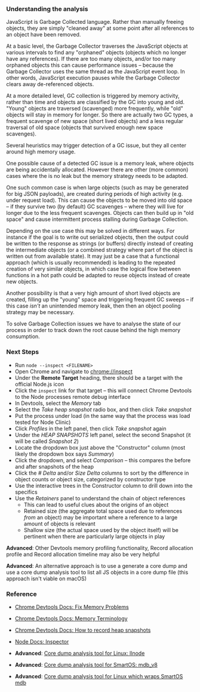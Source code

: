 ### Understanding the analysis

JavaScript is Garbage Collected language. Rather than manually freeing objects, they 
are simply "cleaned away" at some point after all references to an object have been removed.

At a basic level, the Garbage Collector traverses the JavaScript objects at various intervals to find any 
"orphaned" objects (objects which no longer have any references). If there are too many
objects, and/or too many orphaned objects this can cause performance issues – because the Garbage
Collector uses the same thread as the JavaScript event loop. In other words, JavaScript execution 
pauses while the Garbage Collector clears away de-referenced objects. 

At a more detailed level, GC collection is triggered by memory activity, rather than time and 
objects are classified by the GC into young and old. "Young" objects are
traversed (scavenged) more frequently, while "old" objects will stay in memory for longer. So there
are actually two GC types, a frequent scavenge of new space (short lived objects) and a less regular traversal of 
old space (objects that survived enough new space scavenges).

Several heuristics may trigger detection of a GC issue, but they all center around high 
memory usage. 

One possible cause of a detected GC issue is a memory leak, where objects are being accidentally
allocated. However there are other (more common) cases where the is no leak but the memory strategy
needs to be adapted. 

One such common case is when large objects (such as may be generated for big JSON payloads), are
created during periods of high activity (e.g. under request load). This can cause the objects
to be moved into old space – if they survive two (by default) GC scavenges – where they will live 
for longer due to the less frequent scavenges. Objects can then build up in "old space" and 
cause intermittent process stalling during Garbage Collection. 

Depending on the use case this may be solved in different ways. For instance if the goal is to write
out serialized objects, then the output could be written to the response as strings (or buffers) directly 
instead of creating the intermediate objects (or a combined strategy where part of the object is written out 
from available state). It may just be a case that a functional approach (which is usually recommended) is 
leading to the repeated creation of very similar objects, in which case the logical flow between functions 
in a hot path could be adapted to reuse objects instead of create new objects.  

Another possibility is that a very high amount of short lived objects are created, filling up the
"young" space and triggering frequent GC sweeps – if this case *isn't* an unintended memory leak, 
then then an object pooling strategy may be necessary.

To solve Garbage Collection issues we have to analyse the state of our process in order to track down the 
root cause behind the high memory consumption.

### Next Steps

- Run `node --inspect <FILENAME>`
- Open Chrome and navigate to [chrome://inspect](chrome://inspect)
- Under the **Remote Target** heading, there should be a target with the official Node.js icon
- Click the `inspect` link for that target – this will connect Chrome Devtools to the Node processes remote debug interface
- In Devtools, select the *Memory* tab
- Select the *Take heap snapshot* radio box, and then click *Take snapshot*
- Put the process under load (in the same way that the process was load tested for Node Clinic)
- Click *Profiles* in the left panel, then click *Take snapshot* again
- Under the *HEAP SNAPSHOTS* left panel, select the second Snapshot (it will be called *Snapshot 2*)
- Locate the dropdown box just above the "Constructor" column (most likely the dropdown box says *Summary*)
- Click the dropdown, and select *Comparison* – this compares the before and after snapshots of the heap 
- Click the *# Delta* and/or *Size Delta* columns to sort by the difference in object counts 
  or object size, categorized by constructor type 
- Use the interactive trees in the Constructor column to drill down into the specifics
- Use the *Retainers* panel to understand the chain of object references 
  - This can lead to useful clues about the origins of an object 
  - Retained size (the aggregate total space used due to references *from* an object) may be important where a reference to a large amount of objects is relevant
  - Shallow size (the actual space used by the object itself) will be pertinent when there are particularly large objects in play 

**Advanced**: Other Devtools memory profiling functionality, Record allocation profile and Record allocation timeline may also be very helpful 

**Advanced**: An alternative approach is to use a generate a core dump and use 
a core dump analysis tool to list all JS objects in a core dump file (this approach isn't viable on macOS)

### Reference

* [Chrome Devtools Docs: Fix Memory Problems](https://developers.google.com/web/tools/chrome-devtools/memory-problems/)
* [Chrome Devtools Docs: Memory Terminology](https://developers.google.com/web/tools/chrome-devtools/memory-problems/memory-101)
* [Chrome Devtools Docs: How to record heap snapshots](https://developers.google.com/web/tools/chrome-devtools/memory-problems/heap-snapshots)

* [Node Docs: Inspector](https://nodejs.org/en/docs/inspector/)
* **Advanced**: [Core dump analysis tool for Linux: llnode](https://github.com/nodejs/llnode)
* **Advanced**: [Core dump analysis tool for SmartOS: mdb_v8](https://github.com/joyent/mdb_v8)
* **Advanced**: [Core dump analysis tool for Linux which wraps SmartOS mdb](https://www.npmjs.com/package/autopsy)
